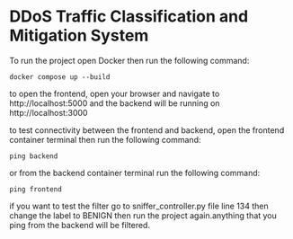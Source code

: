 # DDoS Traffic Classification and Mitigation System

To run the project open Docker then run the following command:
```
docker compose up --build
```
to open the frontend, open your browser and navigate to http://localhost:5000
and the backend will be running on http://localhost:3000

to test connectivity between the frontend and backend, open the frontend container terminal then run the following command:
```
ping backend
```

or from the backend container terminal run the following command:
```
ping frontend
```
if you want to test the filter go to sniffer_controller.py file line 134 then change the label to BENIGN then run the project again.anything that you ping from the backend will be filtered.

